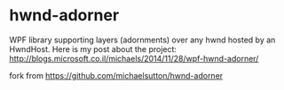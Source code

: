 hwnd-adorner
============

WPF library supporting layers (adornments) over any hwnd hosted by an HwndHost.
Here is my post about the project: http://blogs.microsoft.co.il/michaels/2014/11/28/wpf-hwnd-adorner/


fork from https://github.com/michaelsutton/hwnd-adorner